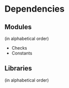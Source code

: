 # Dependencies

## Modules
(in alphabetical order)

* Checks
* Constants

## Libraries
(in alphabetical order)
